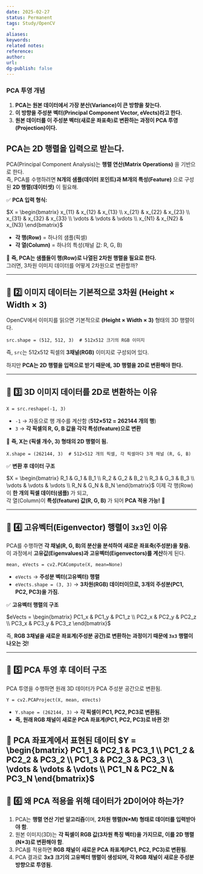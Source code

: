 ```yaml
---
date: 2025-02-27
status: Permanent
tags: Study/OpenCV
  - 
aliases: 
keywords: 
related notes: 
reference: 
author: 
url: 
dg-publish: false
---
```


### **PCA 투영 개념**

1. **PCA는 원본 데이터에서 가장 분산(Variance)이 큰 방향을 찾는다.**
2. **이 방향을 주성분 벡터(Principal Component Vector, eVects)라고 한다.**
3. **원본 데이터를 이 주성분 벡터(새로운 좌표축)로 변환하는 과정이 PCA 투영(Projection)이다.**

## **PCA는 2D 행렬을 입력으로 받는다.**

PCA(Principal Component Analysis)는 **행렬 연산(Matrix Operations)** 을 기반으로 한다.  
즉, PCA를 수행하려면 **N개의 샘플(데이터 포인트)과 M개의 특성(Feature)** 으로 구성된 **2D 행렬(데이터셋)** 이 필요해.

✅ **PCA 입력 형식:**

$X = \begin{bmatrix} x_{11} & x_{12} & x_{13} \\ x_{21} & x_{22} & x_{23} \\ x_{31} & x_{32} & x_{33} \\ \vdots & \vdots & \vdots \\ x_{N1} & x_{N2} & x_{N3} \end{bmatrix}$
- **각 행(Row)** = 하나의 샘플(픽셀)
- **각 열(Column)** = 하나의 특성(채널 값: R, G, B)

📌 **즉, PCA는 샘플들이 행(Row)로 나열된 2차원 행렬을 필요로 한다.**  
그러면, 3차원 이미지 데이터를 어떻게 2차원으로 변환할까?

---

## **📌 2️⃣ 이미지 데이터는 기본적으로 3차원 (Height × Width × 3)**

OpenCV에서 이미지를 읽으면 기본적으로 **(Height × Width × 3)** 형태의 3D 행렬이다.

`src.shape = (512, 512, 3)  # 512x512 크기의 RGB 이미지`

즉, `src`는 512x512 픽셀의 **3채널(RGB)** 이미지로 구성되어 있다.

하지만 **PCA는 2D 행렬을 입력으로 받기 때문에, 3D 행렬을 2D로 변환해야 한다.**

---

## **📌 3️⃣ 3D 이미지 데이터를 2D로 변환하는 이유**

`X = src.reshape(-1, 3)`

- `-1` → 자동으로 행 개수를 계산함 (**512×512 = 262144 개의 행**)
- `3` → **각 픽셀의 R, G, B 값을 각각 특성(feature)으로 변환**

📌 **즉, X는 (픽셀 개수, 3) 형태의 2D 행렬이 됨.**


`X.shape = (262144, 3)  # 512×512 개의 픽셀, 각 픽셀마다 3개 채널 (R, G, B)`

✅ **변환 후 데이터 구조**

$X = \begin{bmatrix} R_1 & G_1 & B_1 \\ R_2 & G_2 & B_2 \\ R_3 & G_3 & B_3 \\ \vdots & \vdots & \vdots \\ R_N & G_N & B_N \end{bmatrix}$
이제 각 행(Row)이 **한 개의 픽셀 데이터(샘플)** 가 되고,  
각 열(Column)이 **특성(feature) 값(R, G, B)** 가 되어 **PCA 적용 가능!** 🚀

---

## **📌 4️⃣ 고유벡터(Eigenvector) 행렬이 `3x3`인 이유**

PCA를 수행하면 **각 채널(R, G, B)의 분산을 분석하여 새로운 좌표축(주성분)을 찾음.**  
이 과정에서 **고유값(Eigenvalues)과 고유벡터(Eigenvectors)를 계산**하게 된다.

`mean, eVects = cv2.PCACompute(X, mean=None)`

- `eVects` → **주성분 벡터(고유벡터) 행렬**
- `eVects.shape = (3, 3)` → **3차원(RGB) 데이터이므로, 3개의 주성분(PC1, PC2, PC3)을 가짐.**

✅ **고유벡터 행렬의 구조**

$eVects = \begin{bmatrix} PC1_x & PC1_y & PC1_z \\ PC2_x & PC2_y & PC2_z \\ PC3_x & PC3_y & PC3_z \end{bmatrix}$

즉, **RGB 3채널을 새로운 좌표계(주성분 공간)로 변환하는 과정이기 때문에 `3x3` 행렬이 나오는 것!**

---

## **📌 5️⃣ PCA 투영 후 데이터 구조**

PCA 투영을 수행하면 원래 3D 데이터가 PCA 주성분 공간으로 변환됨.

`Y = cv2.PCAProject(X, mean, eVects)`

- `Y.shape = (262144, 3)` → **각 픽셀이 PC1, PC2, PC3로 변환됨.**
- **즉, 원래 RGB 채널이 새로운 PCA 좌표계(PC1, PC2, PC3)로 바뀐 것!**

📌 **PCA 좌표계에서 표현된 데이터**
$Y = \begin{bmatrix} PC1_1 & PC2_1 & PC3_1 \\ PC1_2 & PC2_2 & PC3_2 \\ PC1_3 & PC2_3 & PC3_3 \\ \vdots & \vdots & \vdots \\ PC1_N & PC2_N & PC3_N \end{bmatrix}$
---

## **📌 6️⃣ 왜 PCA 적용을 위해 데이터가 2D이어야 하는가?**

1. PCA는 **행렬 연산 기반 알고리즘**이며, **2차원 행렬(N×M) 형태로 데이터를 입력받아야 함**.
2. 원본 이미지(3D)는 **각 픽셀이 RGB 값(3차원 특징 벡터)을 가지므로, 이를 2D 행렬(N×3)로 변환해야 함**.
3. PCA를 적용하면 **RGB 채널이 새로운 PCA 좌표계(PC1, PC2, PC3)로 변환됨**.
4. PCA 결과로 **3x3 크기의 고유벡터 행렬이 생성되며, 각 RGB 채널이 새로운 주성분 방향으로 투영됨.**

